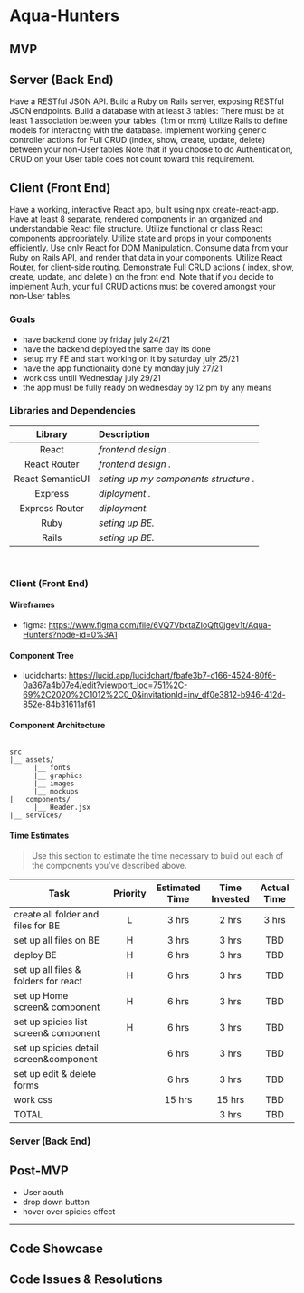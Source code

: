 # Aqua-Hunters

## MVP

## Server (Back End)
Have a RESTful JSON API.
Build a Ruby on Rails server, exposing RESTful JSON endpoints.
Build a database with at least 3 tables:
There must be at least 1 association between your tables. (1:m or m:m)
Utilize Rails to define models for interacting with the database.
Implement working generic controller actions for Full CRUD (index, show, create, update, delete) between your non-User tables
Note that if you choose to do Authentication, CRUD on your User table does not count toward this requirement.

## Client (Front End)
Have a working, interactive React app, built using npx create-react-app.
Have at least 8 separate, rendered components in an organized and understandable React file structure.
Utilize functional or class React components appropriately.
Utilize state and props in your components efficiently.
Use only React for DOM Manipulation.
Consume data from your Ruby on Rails API, and render that data in your components.
Utilize React Router, for client-side routing.
Demonstrate Full CRUD actions ( index, show, create, update, and delete ) on the front end.
Note that if you decide to implement Auth, your full CRUD actions must be covered amongst your non-User tables.

### Goals
- have backend done by friday july 24/21
- have the backend deployed the same day its done
- setup my FE and start working on it by saturday july 25/21
- have the app functionality done by monday july 27/21
- work css untill Wednesday july 29/21
- the app must be fully ready on wednesday by 12 pm by any means

### Libraries and Dependencies


|     Library      | Description                                |
| :--------------: | :----------------------------------------- |
|      React       | _frontend design ._ |
|   React Router   | _frontend design ._ |
| React SemanticUI | _seting up my components structure ._ |
|     Express      | _diployment ._ |
|  Express Router  | _diployment._ |
|  Ruby  | _seting up BE._ |
|  Rails  | _seting up BE._ |

<br>

### Client (Front End)

#### Wireframes

- figma:
      https://www.figma.com/file/6VQ7VbxtaZIoQft0jgev1t/Aqua-Hunters?node-id=0%3A1
#### Component Tree
 - lucidcharts: 
 https://lucid.app/lucidchart/fbafe3b7-c166-4524-80f6-0a367a4b07e4/edit?viewport_loc=751%2C-69%2C2020%2C1012%2C0_0&invitationId=inv_df0e3812-b946-412d-852e-84b31611af61
#### Component Architecture

``` structure

src
|__ assets/
      |__ fonts
      |__ graphics
      |__ images
      |__ mockups
|__ components/
      |__ Header.jsx
|__ services/

```

#### Time Estimates

> Use this section to estimate the time necessary to build out each of the components you've described above.

| Task                | Priority | Estimated Time | Time Invested | Actual Time |
| ------------------- | :------: | :------------: | :-----------: | :---------: |
| create all folder and files for BE|    L     |     3 hrs      |     2 hrs     |    3 hrs    |
|set up all files on BE|    H     |     3 hrs      |    3 hrs    |     TBD     |
|  deploy BE|H|     6 hrs      |     3 hrs     |     TBD     |
| set up all files & folders for react |  H |     6 hrs      |     3 hrs     |     TBD     |
| set up Home screen& component |  H  |     6 hrs      |     3 hrs     |     TBD     |
| set up spicies list screen& component |  H  |     6 hrs      |     3 hrs     |     TBD     |
| set up spicies detail screen&component   |          |     6 hrs      |     3 hrs     |     TBD     |
| set up edit & delete forms |          |     6 hrs      |     3 hrs     |     TBD     |
| work css|          |     15 hrs      |     15 hrs     |     TBD     |
| TOTAL               |          |       |     3 hrs     |     TBD     |


### Server (Back End)


## Post-MVP
- User aouth 
- drop down button
- hover over spicies effect

***

## Code Showcase


## Code Issues & Resolutions
